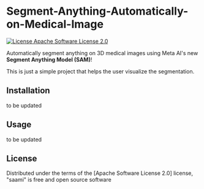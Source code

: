 # Segment-Anything-Automatically-on-Medical-Image

[![License Apache Software License 2.0](https://img.shields.io/pypi/l/napari-sam.svg?color=green)](https://github.com/MIC-DKFZ/napari-sam/raw/main/LICENSE)

Automatically segment anything on 3D medical images using Meta AI's new **Segment Anything Model (SAM)**!

This is just a simple project that helps the user visualize the segmentation.


## Installation

to be updated

## Usage

to be updated

## License

Distributed under the terms of the [Apache Software License 2.0] license,
"saami" is free and open source software
